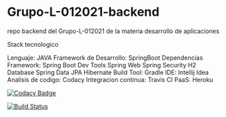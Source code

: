 # Grupo-L-012021-backend
repo backend del Grupo-L-012021 de la materia desarrollo de aplicaciones

Stack tecnologico

Lenguaje: JAVA
Framework de Desarrollo: SpringBoot
Dependencias Framework:
      Spring Boot Dev Tools
      Spring Web
      Spring Security
      H2 Database
      Spring Data JPA
Hibernate
Build Tool: Gradle
IDE: Intellij Idea
Analisis de codigo: Codacy
Integracion continua: Travis CI
PaaS: Heroku



[![Codacy Badge](https://app.codacy.com/project/badge/Grade/1058654d0a564a29a6cccb34542e65da)](https://www.codacy.com/gh/Salgadoema/Grupo-L-012021-backend/dashboard?utm_source=github.com&amp;utm_medium=referral&amp;utm_content=Salgadoema/Grupo-L-012021-backend&amp;utm_campaign=Badge_Grade)

[![Build Status](https://travis-ci.org/Salgadoema/Grupo-L-012021-backend.svg?branch=main)](https://travis-ci.org/Salgadoema/Grupo-L-012021-backend)



